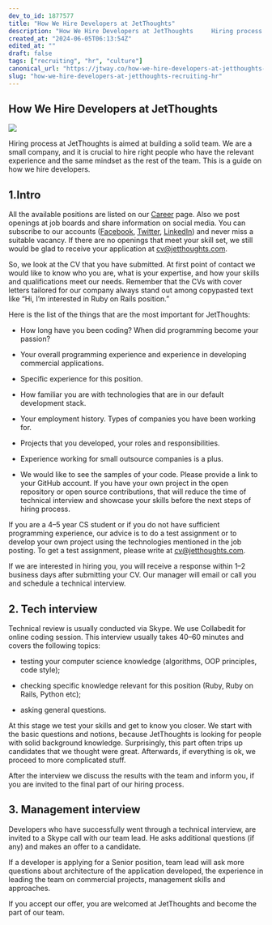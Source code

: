 ```yaml
---
dev_to_id: 1877577
title: "How We Hire Developers at JetThoughts"
description: "How We Hire Developers at JetThoughts     Hiring process at JetThoughts is aimed at building..."
created_at: "2024-06-05T06:13:54Z"
edited_at: ""
draft: false
tags: ["recruiting", "hr", "culture"]
canonical_url: "https://jtway.co/how-we-hire-developers-at-jetthoughts-d71e8b88e62c"
slug: "how-we-hire-developers-at-jetthoughts-recruiting-hr"
---
```


## How We Hire Developers at JetThoughts

![](https://cdn-images-1.medium.com/max/2000/0*_BuegqkYZj3noHdH.jpg)

Hiring process at JetThoughts is aimed at building a solid team. We are a small company, and it is crucial to hire right people who have the relevant experience and the same mindset as the rest of the team. This is a guide on how we hire developers.

## 1.Intro

All the available positions are listed on our [Career](http://www.jetthoughts.com/career.html) page. Also we post openings at job boards and share information on social media. You can subscribe to our accounts ([Facebook](https://www.facebook.com/jetthoughts), [Twitter](https://twitter.com/jetthoughts), [LinkedIn](https://www.linkedin.com/company/jetthoughts)) and never miss a suitable vacancy. If there are no openings that meet your skill set, we still would be glad to receive your application at [cv@jetthoughts.com](mailto:cv@jetthoughts.com).

So, we look at the CV that you have submitted. At first point of contact we would like to know who you are, what is your expertise, and how your skills and qualifications meet our needs. Remember that the CVs with cover letters tailored for our company always stand out among copypasted text like “Hi, I’m interested in Ruby on Rails position.”

Here is the list of the things that are the most important for JetThoughts:

* How long have you been coding? When did programming become your passion?

* Your overall programming experience and experience in developing commercial applications.

* Specific experience for this position.

* How familiar you are with technologies that are in our default development stack.

* Your employment history. Types of companies you have been working for.

* Projects that you developed, your roles and responsibilities.

* Experience working for small outsource companies is a plus.

* We would like to see the samples of your code. Please provide a link to your GitHub account. If you have your own project in the open repository or open source contributions, that will reduce the time of technical interview and showcase your skills before the next steps of hiring process.

If you are a 4–5 year CS student or if you do not have sufficient programming experience, our advice is to do a test assignment or to develop your own project using the technologies mentioned in the job posting. To get a test assignment, please write at [cv@jetthoughts.com](mailto:cv@jetthoughts.com).

If we are interested in hiring you, you will receive a response within 1–2 business days after submitting your CV. Our manager will email or call you and schedule a technical interview.

## 2. Tech interview

Technical review is usually conducted via Skype. We use Collabedit for online coding session. This interview usually takes 40–60 minutes and covers the following topics:

* testing your computer science knowledge (algorithms, OOP principles, code style);

* checking specific knowledge relevant for this position (Ruby, Ruby on Rails, Python etc);

* asking general questions.

At this stage we test your skills and get to know you closer. We start with the basic questions and notions, because JetThoughts is looking for people with solid background knowledge. Surprisingly, this part often trips up candidates that we thought were great. Afterwards, if everything is ok, we proceed to more complicated stuff.

After the interview we discuss the results with the team and inform you, if you are invited to the final part of our hiring process.

## 3. Management interview

Developers who have successfully went through a technical interview, are invited to a Skype call with our team lead. He asks additional questions (if any) and makes an offer to a candidate.

If a developer is applying for a Senior position, team lead will ask more questions about architecture of the application developed, the experience in leading the team on commercial projects, management skills and approaches.

If you accept our offer, you are welcomed at JetThoughts and become the part of our team.

